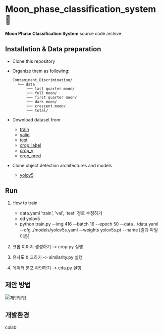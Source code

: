 # Moon_phase_classification_system 🌛
**Moon Phase Classification System** source code archive
  
## Installation & Data preparation
  - Clone this repository
  
  - Organize them as following:
    ```
    Contaminant_Discrimination/
      └── data
          ├── last quarter moon/
          ├── full moon/
          ├── first quarter moon/
          ├── dark moon/
          ├── crescent moon/
          └── total/
    ```
    
  - Download dataset from
      - [train](https://drive.google.com/drive/folders/1oLK0JogbWu88Z_olPe67mpgxE-3zJ-0P?usp=sharing)
      - [valid](https://drive.google.com/drive/folders/1l7D8u5SRGEAGl3q3Ta2jj8FkWO9zAbkv?usp=sharing)
      - [test](https://drive.google.com/drive/folders/1pOw5VBteoUpg7_ua9X0GjFnk9u_87-C8?usp=sharing)
      - [crop_label](https://drive.google.com/drive/folders/1NZgo54a1FrdFnjT3VrsbV3lVlYz7U2LY?usp=sharing)
      - [crop_y](https://drive.google.com/drive/folders/1P2Lh0Lh-UYdSgCo2uYa9IFcqvH9gltvr?usp=sharing)
      - [crop_pred](https://drive.google.com/drive/folders/1-24mYdQrIwCVmSqFormeGv-ysY1pDw-O?usp=sharing)
   
   - Clone object detection architectures and models
     - [yolov5](https://github.com/ultralytics/yolov5)



## Run
 1. How to train
    - data.yaml 'train', 'val', 'test' 경로 수정하기
    - cd yolov5
    - python train.py --img 416 --batch 16 --epoch 50 --data ../data.yaml --cfg ./models/yolov5s.yaml --weights yolov5s.pt --name [결과 파일 이름]

 2. 크롭 이미지 생성하기 -> crop.py 실행
 3. 유사도 비교하기 -> similarity.py 실행
 4. 데이터 분포 확인하기 -> eda.py 실행
  

## 제안 방법
![제안방법](https://user-images.githubusercontent.com/55689863/189947587-5b2276d5-a5a6-4361-b601-7aed400c2032.png)

## 개발환경
colab
